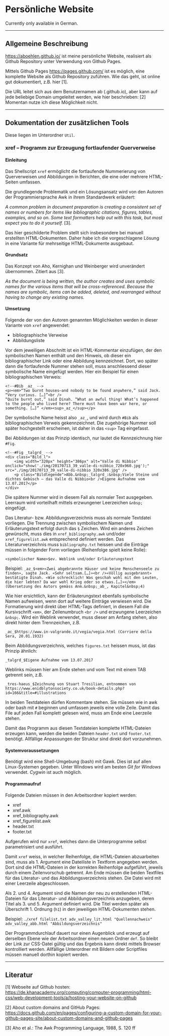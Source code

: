 # Persönliche Website

Currently only available in German.

***

## Allgemeine Beschreibung

https://aboehlen.github.io/ ist meine persönliche Website, realisiert als Github Repository unter Verwendung von Github Pages.

Mittels Github Pages https://pages.github.com/ ist es möglich, eine komplette Website als Github Repository zuführen. Wie das geht, ist online gut dokumentiert, z.B. hier \[1\].

Die URL leitet sich aus dem Benutzernamen ab (<username>.github.io), aber kann auf jede beliebige Domain umgeleitet werden, wie hier beschrieben: \[2\] Momentan nutze ich diese Möglichkeit nicht.

***

## Dokumentation der zusätzlichen Tools

Diese liegen im Unterordner `Util`.

### xref – Programm zur Erzeugung fortlaufender Querverweise

#### Einleitung

Das Shellscript `xref` ermöglicht die fortlaufende Nummerierung von Querverweisen und Abbildungen in Berichten, die eine oder mehrere HTML-Seiten umfassen.

Die grundlegende Problematik und ein Lösungsansatz wird von den Autoren der Programmiersprache Awk in ihrem Standardwerk erläutert:

*A common problem in document preparation is creating a consistent set of names or numbers for items like bibliographic citations, figures, tables, examples, and so on. Some text formatters help out with this task, but most expect you to do it yourself.* \[3\].

Das hier geschilderte Problem stellt sich insbesondere bei manuell erstellten HTML-Dokumenten. Daher habe ich die vorgeschlagene Lösung in eine Variante für mehrseitige HTML-Dokumente ausgebaut.

#### Grundsatz

Das Konzept von Aho, Kernighan und Weinberger wird unverändert übernommen. Zitiert aus \[3\].

*As the document is being written, the author creates and uses symbolic names for the various items that will be cross-referenced. Because the names are symbolic, items can be added, deleted, and rearranged without having to change any existing names.*

#### Umsetzung

Folgende der von den Autoren genannten Möglichkeiten werden in dieser Variante von `xref` angewendet:
- bibliographische Verweise
- Abbildungsliste

Vor dem jeweiligen Abschnitt ist ein HTML-Kommentar einzufügen, der den symbolischen Namen enthält und den Hinweis, ob dieser ein bibliographischer Link oder eine Abbildung kennzeichnet. Dort, wo später dann die fortlaufende Nummer stehen soll, muss anschliessend dieser symbolische Name eingefügt werden. Hier ein Beispiel für einen bibliographischen Verweis:

	<!--#Bib _az_ -->
	<p><em>“Two burnt houses—and nobody to be found anywhere,” said Jack. “Very curious. […]”<br />
	“Quite burnt out,” said Dinah. “What an awful thing! What’s happened to the people who lived here? There must have been war here, or something. […]” </em><sup>_az_</sup></p>

Der symbolische Name heisst also `_az_`, und wird durch `#Bib` als bibliographischen Verweis gekennzeichnet. Die zugehörige Nummer soll später hochgestellt erscheinen, ist daher in das `<sup>` Tag eingefasst.

Bei Abbildungen ist das Prinzip identisch, nur lautet die Kennzeichnung hier `#Fig`.

	<!--#Fig _talgrd_ -->
	<div class="Bild_l">
	    <img width="320px" height="386px" alt="Valle di Nibbio" onclick="show('./img/20170713_39_valle-di-nibbio_720x960.jpg');" src="./img/20170713_39_valle-di-nibbio_320x386.jpg" />
	    <p class="Bildlegende">Abb.&nbsp;_talgrd_:&nbsp;Viele Steine und dichtes Gebüsch – das Valle di Nibbio<br />Eigene Aufnahme vom 13.07.2017</p>
	</div>

Die spätere Nummer wird in diesem Fall als normaler Text ausgegeben. Leerraum wird vorteilhaft mittels erzwungener Leerzeichen `&nbsp;` eingefügt. 

Das Literatur- bzw. Abbildungsverzeichnis muss als normale Textdatei vorliegen. Die Trennung zwischen symbolischem Namen und Erläuterungstext erfolgt durch das `$` Zeichen. Wird ein anderes Zeichen gewünscht, muss dies in `xref_bibliography.awk` und/oder `xref_figurelist.awk` entsprechend definiert werden.
Das Literaturverzeichnis muss `bibliography.txt` heissen und die Einträge müssen in folgender Form vorliegen (Reihenfolge spielt keine Rolle):

`<symbolischer Name>$ev. Weblink und/oder Erläuterungstext`

Beispiel:
`_az_$<em>«Zwei abgebrannte Häuser und keine Menschenseele zu finden», sagte Jack. «Sehr seltsam.[…]»<br />«Völlig ausgebrannt» bestätigte Dinah. «Wie schrecklich! Was geschah wohl mit den Leuten, die hier lebten? Da war wohl Krieg oder so etwas.[…]»</em> (Übersetzung des Autors gemäss Anm.&nbsp;_ab_, Kapitel&nbsp;4)`

Wie hier ersichtlich, kann der Erläuterungstext ebenfalls symbolische Namen aufweisen, wenn dort auf weitere Einträge verwiesen wird. Die Formatierung wird direkt über HTML-Tags definiert, in diesem Fall die Kursivschrift `<em>`, der Zeilenumbruch `<br />` und erzwungene Leerzeichen `&nbsp;`. Wird ein Weblink verwendet, muss dieser am Anfang stehen, also direkt hinter dem Trennzeichen, z.B.

`_ac_$https://www.in-valgrande.it/vegia/vegia.html (Corriere della Sera, 20.01.1932)`

Beim Abbildungsverzeichnis, welches `figures.txt` heissen muss, ist das Prinzip ähnlich:

`_talgrd_$Eigene Aufnahme vom 13.07.2017`

Weblinks müssen hier am Ende stehen und vom Text mit einem TAB getrennt sein, z.B.

`_tres-haeus_$Zeichnung von Stuart Tresilian, entnommen von	https://www.enidblytonsociety.co.uk/book-details.php?id=166&title=#illustrations`

In beiden Textdateien dürfen Kommentare stehen. Sie müssen wie in awk oder bash mit `#` beginnen und umfassen jeweils eine volle Zeile. Damit das File auf jeden Fall komplett gelesen wird, muss am Ende eine Leerzeile stehen.

Damit das Programm aus diesen Textdateien komplette HTML-Dateien erzeugen kann, werden die beiden Dateien `header.txt` und `footer.txt` benötigt. Allfällige Anpassungen der Struktur sind direkt dort vorzunehmen.

#### Systemvoraussetzungen

Benötigt wird eine Shell-Umgebung (bash) mit Gawk. Dies ist auf allen Linux-Systemen gegeben. Unter Windows wird am besten *Git for Windows* verwendet. *Cygwin* ist auch möglich.

#### Programmaufruf

Folgende Dateien müssen in den Arbeitsordner kopiert werden:

- xref
- xref.awk
- xref_bibliography.awk
- xref_figurelist.awk
- header.txt
- footer.txt

Aufgerufen wird nur `xref`, welches dann die Unterprogramme selbst parametrisiert und ausführt.

Damit `xref` weiss, in welcher Reihenfolge, die HTML-Dateien abzuarbeiten sind, muss als 1. Argument eine Dateiliste in Textform angegeben werden. Dort sind die HTML-Dateien in der korrekten Reihenfolge aufgeführt, jeweils durch einem Zeilenvorschub getrennt. Am Ende müssen die beiden Textfiles für das Literatur- und das Abbildungsverzeichnis stehen. Die Datei wird mit einer Leerzeile abgeschlossen.

Als 2. und 4. Argument sind die Namen der neu zu erstellenden HTML-Dateien für das Literatur- und Abbildungsverzeichnis anzugeben, deren Titel als 3. und 5. Argument definiert wird. Die Titel werden später als Überschrift 1. Ordnung (`h1`) in den jeweiligen HTML-Dokumenten stehen.

Beispiel: `./xref filelist.txt adv_valley_lit.html "Quellennachweis" adv_valley_abb.html "Abbildungsverzeichnis"`

Der Programmdurchlauf dauert nur einen Augenblick und erzeugt auf derselben Ebene wie der Arbeitsordner einen neuen Ordner `def`. So bleibt der Link zur CSS-Datei gültig und das Ergebnis kann direkt mittels Browser kontrolliert werden. Allfällige Unterordner mit Bildern oder Scriptfiles müssen manuell dorthin kopiert werden.

***

## Literatur
\[1\] Webseite auf Github hosten: https://de.khanacademy.org/computing/computer-programming/html-css/web-development-tools/a/hosting-your-website-on-github

\[2\] About custom domains and GitHub Pages: https://docs.github.com/en/pages/configuring-a-custom-domain-for-your-github-pages-site/about-custom-domains-and-github-pages

\[3\] Aho et al.: The Awk Programming Language, 1988, S. 120 ff

